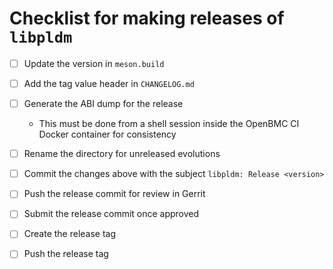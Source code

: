 # Checklist for making releases of `libpldm`

- [ ] Update the version in `meson.build`
- [ ] Add the tag value header in `CHANGELOG.md`

- [ ] Generate the ABI dump for the release

  - This must be done from a shell session inside the OpenBMC CI Docker
    container for consistency

- [ ] Rename the directory for unreleased evolutions
- [ ] Commit the changes above with the subject `libpldm: Release <version>`
- [ ] Push the release commit for review in Gerrit
- [ ] Submit the release commit once approved
- [ ] Create the release tag
- [ ] Push the release tag
